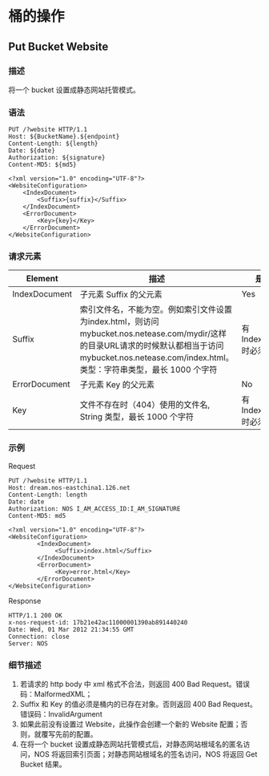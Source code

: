 # 桶的操作

## Put Bucket Website

### 描述
将一个 bucket 设置成静态网站托管模式。

### 语法

    PUT /?website HTTP/1.1
    Host: ${BucketName}.${endpoint}
    Content-Length: ${length}
    Date: ${date}
    Authorization: ${signature}
    Content-MD5: ${md5}

    <?xml version="1.0" encoding="UTF-8"?>
    <WebsiteConfiguration>
        <IndexDocument>
            <Suffix>{suffix}</Suffix>
        </IndexDocument>
        <ErrorDocument>
            <Key>{key}</Key>
        </ErrorDocument>
    </WebsiteConfiguration>

### 请求元素

|    Element    |                                                                                                     描述                                                                                                    |         是否必须        |
|---------------|-------------------------------------------------------------------------------------------------------------------------------------------------------------------------------------------------------------|-------------------------|
| IndexDocument | 子元素 Suffix 的父元素                                                                                                                                                                                      | Yes                     |
| Suffix        | 索引文件名，不能为空。例如索引文件设置为index.html，则访问mybucket.nos.netease.com/mydir/这样的目录URL请求的时候默认都相当于访问mybucket.nos.netease.com/index.html。<br>类型：字符串类型，最长 1000 个字符 | 有 IndexDocument 时必须 |
| ErrorDocument | 子元素 Key 的父元素                                                                                                                                                                                         | No                      |
| Key           | 文件不存在时（404）使用的文件名, String 类型，最长 1000 个字符                                                                                                                                              | 有 IndexDocument 时必须 |

### 示例
Request

    PUT /?website HTTP/1.1
    Host: dream.nos-eastchina1.126.net
    Content-Length: length
    Date: date
    Authorization: NOS I_AM_ACCESS_ID:I_AM_SIGNATURE
    Content-MD5: md5

    <?xml version="1.0" encoding="UTF-8"?>
    <WebsiteConfiguration>
            <IndexDocument>
                 <Suffix>index.html</Suffix>
            </IndexDocument>
            <ErrorDocument>
                 <Key>error.html</Key>
            </ErrorDocument>
    </WebsiteConfiguration>

Response

    HTTP/1.1 200 OK
    x-nos-request-id: 17b21e42ac11000001390ab891440240
    Date: Wed, 01 Mar 2012 21:34:55 GMT
    Connection: close
    Server: NOS

### 细节描述


1. 若请求的 http body 中 xml 格式不合法，则返回 400 Bad Request。错误码：MalformedXML；
2. Suffix 和 Key 的值必须是桶内的已存在对象。否则返回 400 Bad Request。错误码：InvalidArgument
3. 如果此前没有设置过 Website，此操作会创建一个新的 Website 配置；否则，就覆写先前的配置。
4. 在将一个 bucket 设置成静态网站托管模式后，对静态网站根域名的匿名访问，NOS 将返回索引页面；对静态网站根域名的签名访问，NOS 将返回 Get Bucket 结果。
